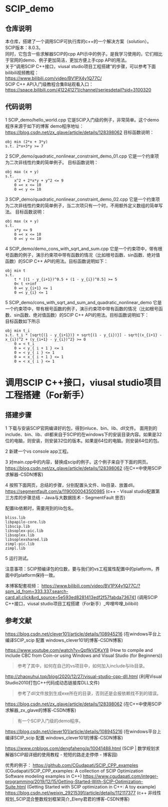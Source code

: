 # SCIP_demo

## 仓库说明

本仓库，搭建了一个调用SCIP可执行库的c++的一个解决方案（solution）。  
SCIP版本：8.0.3。  
同时，它包含一些求解器SCIP的cpp API示中的例子。是我学习使用的，它们相比于官网的demo、例子更加简洁，更加方便上手cpp API的用法。  
关于“调用SCIP C++接口，viusal studio项目工程搭建”的步骤，可以参考下面bilibili视频教程：  
https://www.bilibili.com/video/BV1PX4y1Q77C/    
SCIP C++ API入门级教程合集B站观看入口：https://space.bilibili.com/412241271/channel/seriesdetail?sid=3100320  

## 代码说明

1 SCIP_demo/hello_world.cpp
它是SCIP入门级的例子，非常简单。这个demo程序来源于如下的博客
demo程序地址：https://blog.csdn.net/zx_glave/article/details/128398062
目标函数说明：  

```shell
obj min (2*x + 3*y)
s.t. 2*x+3*y >= 7
```

2 SCIP_demo/quadratic_nonlinear_constraint_demo_01.cpp
它是一个约束项为二次非线性约束的简单例子。
目标函数说明：  

```shell
obj max (x + y)
s.t.
    x^2 + 2*x*y + y^2 <= 9
    0 =< x <= 10
    0 =< y <= 10
```

3 SCIP_demo/quadratic_nonlinear_constraint_demo_02.cpp
它是一个约束项为二次非线性约束的简单例子，当二次项只有一个时，不用额外定义数组的简单写法。
目标函数说明：  

```shell
obj max (x + y)
s.t.
    x*y <= 9
    0 =< x <= 10
    0 =< y <= 10
```

4 SCIP_demo/demo_cons_with_sqrt_and_sum.cpp
它是一个约束项中，带有根号函数的例子，演示约束项中带有函数的情况（比如根号函数、sin函数、绝对值函数）的SCIP C++ API的用法。目标函数说明如下：

```shell
obj min t
s.t. 
    t * [(1 - y_{i+1})^0.5 + (1 - y_{i})^0.5] >= 5
    0< t <+inf
    0 =< y_{i+1} <= 1
    0 =< y_{i} <= 1
```

5 SCIP_demo/cons_with_sqrt_and_sum_and_quadratic_nonlinear_demo
它是一个约束项中，带有根号函数的例子，演示约束项中带有函数的情况（比如根号函数、sin函数、绝对值函数）的SCIP C++ API的用法。目标函数说明如下：  
目标函数如下所示

```
obj min t_i 
s.t. t_i * [sqrt{(1 - y_{i+1})} + sqrt{(1 - y_{i})}] - sqrt{(x_{i+1} - x_{i})^2 + (y_{i+1} - y_{i})^2} >= 0 
    0 = < t_i  
    0 = < y_{ i + 1 } <= 1 
    0 = < y_{ i } <= 1  
    0 = < x_{ i + 1 } <= 1  
    0 = < x_{ i } <= 1  
```

# 调用SCIP C++接口，viusal studio项目工程搭建（For新手）

## 搭建步骤

1 下载与安装SCIP官网编译好的包，得到inluce、bin、lib、dll文件。
面用到的include、bin、lib、dll都来自于SCIP的在windows下的安装目录内容。如果是32位的电脑，则安装，则安装32位的版本。如果是64位的电脑。则安装64位的包。

2 新建一个vs console app工程。

3 对main.cpp中的内容，替换成scip的例子。这个例子来自于下面的网页。
https://blog.csdn.net/zx_glave/article/details/128398062 (在C++中使用SCIP求解器-CSDN博客)

4 按照下面网页，总结的步骤，分别配置头文件、lib目录、放置dll。
https://segmentfault.com/a/1190000043500985 (c++ - Visual studio配置第三方库的步骤总结 - Java与大数据技术 - SegmentFault 思否)

配置lib依赖时，需要用到的lib包名。

```
bliss.lib
libpapilo-core.lib
libscip.lib
libsoplex-pic.lib
libsoplex.lib
libsoplexshared.lib
zimpl-pic.lib
zimpl.lib
```

5 运行测试。

注意事项：SCIP预编译包的位数，要与我们的vs工程属性配置中的platform，界面中的platform保持一致。



本博客配套视频：
https://www.bilibili.com/video/BV1PX4y1Q77C/?spm_id_from=333.337.search-card.all.click&vd_source=5e593ed8281413edf2f57fabda736741 (调用SCIP C++接口，viusal studio项目工程搭建（For新手）_哔哩哔哩_bilibili)

## 参考文献

https://blog.csdn.net/clever101/article/details/108945216 (在windows平台上编译SCIP_scip 配置 windows_clever101的博客-CSDN博客)

https://www.youtube.com/watch?v=QpfIkVDKxY8 (How to compile and include CBC from Coin-or using Windows and Visual Studio (for Beginners))

> 参考了其中，如何在自己的vs项目中，如何加入include与lib目录。

http://zhaoxuhui.top/blog/2020/12/27/visual-studio-cpp-dll.html (利用Visual Studio2010打包C++代码成动态链接库DLL文件)

> 参考了dll文件放到生成exe所在的目录，否则还是会报依赖找不到的错误。

https://blog.csdn.net/zx_glave/article/details/128398062 (在C++中使用SCIP求解器_zx_glave的博客-CSDN博客)

> 有一个SCIP入门级的demo程序。

https://blog.csdn.net/clever101/article/details/108945216 (在windows平台上编译SCIP_scip 配置 windows_clever101的博客-CSDN博客)

https://www.cnblogs.com/dengfaheng/p/10041488.html (SCIP | 数学规划求解器SCIP超详细的使用教程 - 短短的路走走停停 - 博客园)

优秀的例子：
https://github.com/CGudapati/SCIP_CPP_examples (CGudapati/SCIP_CPP_examples: A collection of SCIP Optimization Software modeling examples in C++)
https://www.cgudapati.com/integer-programming/2019/12/15/Getting-Started-With-SCIP-Optimization-Suite.html (Getting Started with SCIP optimization in C++: A toy example)
https://blog.csdn.net/weixin_29215391/article/details/112117377 (c++ 非线性规划_SCIP混合整数规划框架简介_Eleny君君的博客-CSDN博客)